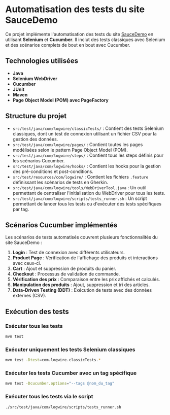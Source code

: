 # Automatisation des tests du site SauceDemo

Ce projet implémente l'automatisation des tests du site [SauceDemo](https://www.saucedemo.com/) en utilisant **Selenium** et **Cucumber**. Il inclut des tests classiques avec Selenium et des scénarios complets de bout en bout avec Cucumber.

## Technologies utilisées

- **Java**
- **Selenium WebDriver**
- **Cucumber**
- **JUnit**
- **Maven**
- **Page Object Model (POM) avec PageFactory**

## Structure du projet

- `src/test/java/com/logwire/classicTests/` : Contient des tests Selenium classiques, dont un test de connexion utilisant un fichier CSV pour la gestion des données.
- `src/test/java/com/logwire/pages/` : Contient toutes les pages modélisées selon le pattern Page Object Model (POM).
- `src/test/java/com/logwire/steps/` : Contient tous les steps définis pour les scénarios Cucumber.
- `src/test/java/com/logwire/hooks/` : Contient les hooks pour la gestion des pré-conditions et post-conditions.
- `src/test/resources/com/logwire/` : Contient les fichiers `.feature` définissant les scénarios de tests en Gherkin.
- `src/test/java/com/logwire/tools/WebDriverTool.java` : Un outil permettant de centraliser l'initialisation du WebDriver pour tous les tests.
- `src/test/java/com/logwire/scripts/tests_runner.sh` : Un script permettant de lancer tous les tests ou d'exécuter des tests spécifiques par tag.

## Scénarios Cucumber implémentés

Les scénarios de tests automatisés couvrent plusieurs fonctionnalités du site SauceDemo :

1. **Login** : Test de connexion avec différents utilisateurs.
2. **Product Page** : Vérification de l'affichage des produits et interactions avec ceux-ci.
3. **Cart** : Ajout et suppression de produits du panier.
4. **Checkout** : Processus de validation de commande.
5. **Vérification des prix** : Comparaison entre les prix affichés et calculés.
6. **Manipulation des produits** : Ajout, suppression et tri des articles.
7. **Data-Driven Testing (DDT)** : Exécution de tests avec des données externes (CSV).

## Exécution des tests

### Exécuter tous les tests

```bash
mvn test
```

### Exécuter uniquement les tests Selenium classiques

```bash
mvn test -Dtest=com.logwire.classicTests.*
```

### Exécuter les tests Cucumber avec un tag spécifique

```bash
mvn test -Dcucumber.options="--tags @nom_du_tag"
```

### Exécuter tous les tests via le script

```bash
./src/test/java/com/logwire/scripts/tests_runner.sh
```
